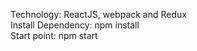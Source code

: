Technology: ReactJS, webpack and Redux  
Install Dependency: npm install   
Start point: npm start  
